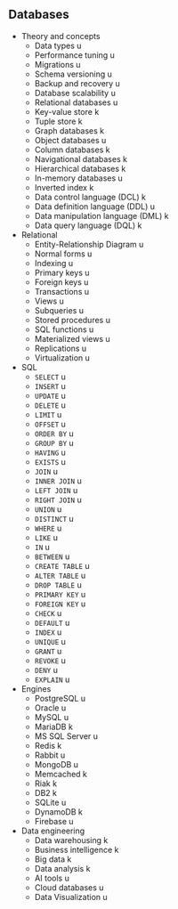 ## Databases

- Theory and concepts
  - Data types u
  - Performance tuning u
  - Migrations u
  - Schema versioning u
  - Backup and recovery u
  - Database scalability u
  - Relational databases u
  - Key-value store k
  - Tuple store k
  - Graph databases k
  - Object databases u
  - Column databases k
  - Navigational databases k
  - Hierarchical databases k
  - In-memory databases u
  - Inverted index k
  - Data control language (DCL) k
  - Data definition language (DDL) u
  - Data manipulation language (DML) k
  - Data query language (DQL) k
- Relational
  - Entity-Relationship Diagram u
  - Normal forms u
  - Indexing u
  - Primary keys u
  - Foreign keys u
  - Transactions u
  - Views u
  - Subqueries u
  - Stored procedures u
  - SQL functions u
  - Materialized views u
  - Replications u
  - Virtualization u
- SQL
  - `SELECT` u
  - `INSERT` u
  - `UPDATE` u
  - `DELETE` u
  - `LIMIT` u
  - `OFFSET` u
  - `ORDER BY` u
  - `GROUP BY` u
  - `HAVING` u
  - `EXISTS` u
  - `JOIN` u
  - `INNER JOIN` u
  - `LEFT JOIN` u
  - `RIGHT JOIN` u
  - `UNION` u
  - `DISTINCT` u
  - `WHERE` u
  - `LIKE` u
  - `IN` u
  - `BETWEEN` u
  - `CREATE TABLE` u
  - `ALTER TABLE` u
  - `DROP TABLE` u
  - `PRIMARY KEY` u
  - `FOREIGN KEY` u
  - `CHECK` u
  - `DEFAULT` u
  - `INDEX` u
  - `UNIQUE` u
  - `GRANT` u
  - `REVOKE` u
  - `DENY` u
  - `EXPLAIN` u
- Engines
  - PostgreSQL u
  - Oracle u
  - MySQL u
  - MariaDB k
  - MS SQL Server u
  - Redis k
  - Rabbit u
  - MongoDB u
  - Memcached k
  - Riak k
  - DB2 k
  - SQLite u
  - DynamoDB k
  - Firebase u
- Data engineering
  - Data warehousing k
  - Business intelligence k
  - Big data k
  - Data analysis k
  - AI tools u
  - Cloud databases u
  - Data Visualization u
